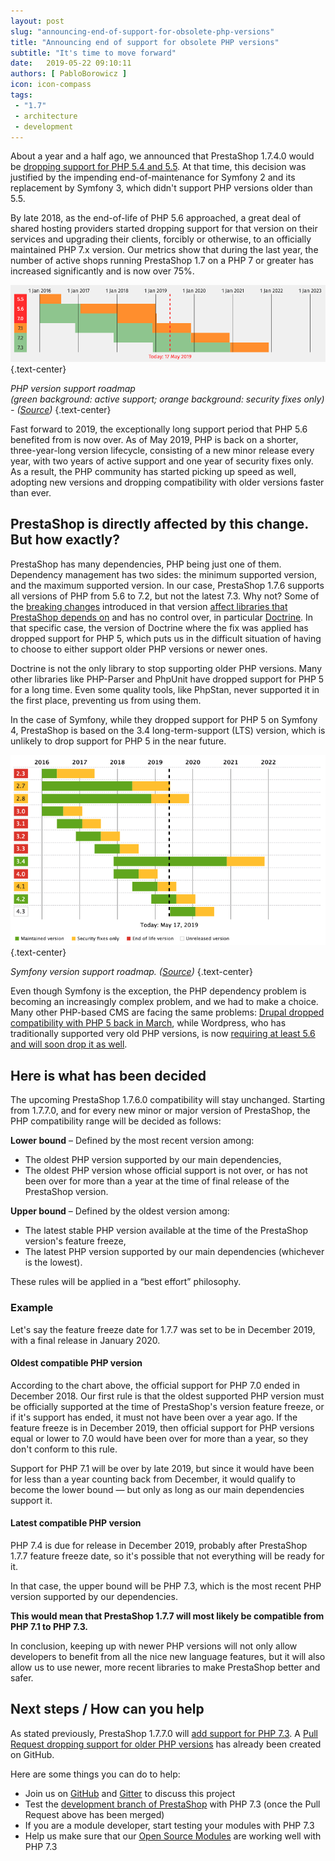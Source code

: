 ```yaml
---
layout: post
slug: "announcing-end-of-support-for-obsolete-php-versions"
title: "Announcing end of support for obsolete PHP versions"
subtitle: "It's time to move forward"
date:   2019-05-22 09:10:11
authors: [ PabloBorowicz ]
icon: icon-compass
tags:
 - "1.7"
 - architecture
 - development
---
```


About a year and a half ago, we announced that PrestaShop 1.7.4.0 would be [dropping support for PHP 5.4 and 5.5](http://build.prestashop.com/news/prestashop-1-7-is-moving-to-symfony-3-4-and-php-5-6/). At that time, this decision was justified by the impending end-of-maintenance for Symfony 2 and its replacement by Symfony 3, which didn't support PHP versions older than 5.5. 

By late 2018, as the end-of-life of PHP 5.6 approached, a great deal of shared hosting providers started dropping support for that version on their services and upgrading their clients, forcibly or otherwise, to an officially maintained PHP 7.x version. Our metrics show that during the last year, the number of active shops running PrestaShop 1.7 on a PHP 7 or greater has increased significantly and is now over 75%.

![PHP version support roadmap](/assets/images/2019/05/php-support-roadmap.png)
{.text-center}

_PHP version support roadmap  
(green background: active support; orange background: security fixes only) - ([Source](https://www.php.net/supported-versions.php))_
{.text-center}

Fast forward to 2019, the exceptionally long support period that PHP 5.6 benefited from is now over. As of May 2019, PHP is back on a shorter, three-year-long version lifecycle, consisting of a new minor release every year, with two years of active support and one year of security fixes only. As a result, the PHP community has started picking up speed as well, adopting new versions and dropping compatibility with older versions faster than ever.


## PrestaShop is directly affected by this change. But how exactly?

PrestaShop has many dependencies, PHP being just one of them. Dependency management has two sides: the minimum supported version, and the maximum supported version. In our case, PrestaShop 1.7.6 supports all versions of PHP from 5.6 to 7.2, but not the latest 7.3. Why not? Some of the [breaking changes](https://www.php.net/manual/en/migration73.incompatible.php) introduced in that version [affect libraries that PrestaShop depends on](https://github.com/PrestaShop/PrestaShop/issues/12461) and has no control over, in particular [Doctrine](https://github.com/doctrine/orm/issues/7402). In that specific case, the version of Doctrine where the fix was applied has dropped support for PHP 5, which puts us in the difficult situation of having to choose to either support older PHP versions or newer ones.

Doctrine is not the only library to stop supporting older PHP versions. Many other libraries like PHP-Parser and PhpUnit have dropped support for PHP 5 for a long time. Even some quality tools, like PhpStan, never supported it in the first place, preventing us from using them.

In the case of Symfony, while they dropped support for PHP 5 on Symfony 4, PrestaShop is based on the 3.4 long-term-support (LTS) version, which is unlikely to drop support for PHP 5 in the near future.


![Symfony version support roadmap](/assets/images/2019/05/symfony-support-roadmap.png)
{.text-center}

_Symfony version support roadmap. ([Source](https://symfony.com/roadmap#maintained-symfony-branches))_
{.text-center}

Even though Symfony is the exception, the PHP dependency problem is becoming an increasingly complex problem, and we had to make a choice. Many other PHP-based CMS are facing the same problems: [Drupal dropped compatibility with PHP 5 back in March](https://www.drupal.org/node/2938726), while Wordpress, who has traditionally supported very old PHP versions, is now [requiring at least 5.6 and will soon drop it as well](https://wordpress.org/news/2019/04/minimum-php-version-update/).


## Here is what has been decided

The upcoming PrestaShop 1.7.6.0 compatibility will stay unchanged. Starting from 1.7.7.0, and for every new minor or major version of PrestaShop, the PHP compatibility range will be decided as follows:

**Lower bound** – Defined by the most recent version among:  

  - The oldest PHP version supported by our main dependencies,
  - The oldest PHP version whose official support is not over, or has not been over for more than a year at the time of final release of the PrestaShop version.

**Upper bound** – Defined by the oldest version among:

  - The latest stable PHP version available at the time of the PrestaShop version's feature freeze,
  - The latest PHP version supported by our main dependencies (whichever is the lowest).

These rules will be applied in a “best effort” philosophy.

### Example

Let's say the feature freeze date for 1.7.7 was set to be in December 2019, with a final release in January 2020.

#### Oldest compatible PHP version 

According to the chart above, the official support for PHP 7.0 ended in December 2018. Our first rule is that the oldest supported PHP version must be officially supported at the time of PrestaShop's version feature freeze, or if it's support has ended, it must not have been over a year ago. If the feature freeze is in December 2019, then official support for PHP versions equal or lower to 7.0 would have been over for more than a year, so they don't conform to this rule.
 
Support for PHP 7.1 will be over by late 2019, but since it would have been for less than a year counting back from December, it would qualify to become the lower bound — but only as long as our main dependencies support it.

#### Latest compatible PHP version 

PHP 7.4 is due for release in December 2019, probably after PrestaShop 1.7.7 feature freeze date, so it's possible that not everything will be ready for it.

In that case, the upper bound will be PHP 7.3, which is the most recent PHP version supported by our dependencies.

**This would mean that PrestaShop 1.7.7 will most likely be compatible from PHP 7.1 to PHP 7.3.**

In conclusion, keeping up with newer PHP versions will not only allow developers to benefit from all the nice new language features, but it will also allow us to use newer, more recent libraries to make PrestaShop better and safer.

## Next steps / How can you help

As stated previously, PrestaShop 1.7.7.0 will [add support for PHP 7.3](https://github.com/PrestaShop/PrestaShop/issues/12461). A [Pull Request dropping support for older PHP versions](https://github.com/PrestaShop/PrestaShop/pull/13761) has already been created on GitHub. 

Here are some things you can do to help:

- Join us on [GitHub](https://github.com/PrestaShop/PrestaShop/) and [Gitter](https://gitter.im/PrestaShop/General) to discuss this project
- Test the [development branch of PrestaShop](https://github.com/PrestaShop/PrestaShop/tree/develop) with PHP 7.3 (once the Pull Request above has been merged)
- If you are a module developer, start testing your modules with PHP 7.3
- Help us make sure that our [Open Source Modules](https://github.com/PrestaShop/PrestaShop-modules) are working well with PHP 7.3 
